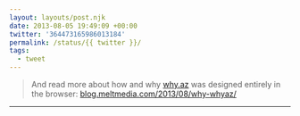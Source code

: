 ```yaml
---
layout: layouts/post.njk
date: 2013-08-05 19:49:09 +00:00
twitter: '364473165986013184'
permalink: /status/{{ twitter }}/
tags: 
  - tweet
---
```


> And read more about how and why [why.az](https://why.az) was designed entirely in the browser: [blog.meltmedia.com/2013/08/why-whyaz/](http://blog.meltmedia.com/2013/08/why-whyaz/)

---
